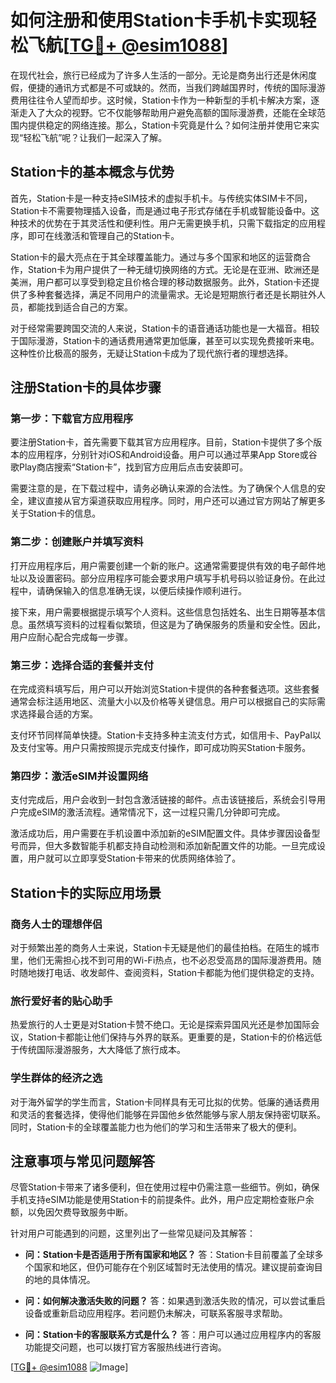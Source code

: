 # 如何注册和使用Station卡手机卡实现轻松飞航[[TG💪+ @esim1088](https://t.me/s/esim1088)]

在现代社会，旅行已经成为了许多人生活的一部分。无论是商务出行还是休闲度假，便捷的通讯方式都是不可或缺的。然而，当我们跨越国界时，传统的国际漫游费用往往令人望而却步。这时候，Station卡作为一种新型的手机卡解决方案，逐渐走入了大众的视野。它不仅能够帮助用户避免高额的国际漫游费，还能在全球范围内提供稳定的网络连接。那么，Station卡究竟是什么？如何注册并使用它来实现“轻松飞航”呢？让我们一起深入了解。

## Station卡的基本概念与优势

首先，Station卡是一种支持eSIM技术的虚拟手机卡。与传统实体SIM卡不同，Station卡不需要物理插入设备，而是通过电子形式存储在手机或智能设备中。这种技术的优势在于其灵活性和便利性。用户无需更换手机，只需下载指定的应用程序，即可在线激活和管理自己的Station卡。

Station卡的最大亮点在于其全球覆盖能力。通过与多个国家和地区的运营商合作，Station卡为用户提供了一种无缝切换网络的方式。无论是在亚洲、欧洲还是美洲，用户都可以享受到稳定且价格合理的移动数据服务。此外，Station卡还提供了多种套餐选择，满足不同用户的流量需求。无论是短期旅行者还是长期驻外人员，都能找到适合自己的方案。

对于经常需要跨国交流的人来说，Station卡的语音通话功能也是一大福音。相较于国际漫游，Station卡的通话费用通常更加低廉，甚至可以实现免费接听来电。这种性价比极高的服务，无疑让Station卡成为了现代旅行者的理想选择。

## 注册Station卡的具体步骤

### 第一步：下载官方应用程序

要注册Station卡，首先需要下载其官方应用程序。目前，Station卡提供了多个版本的应用程序，分别针对iOS和Android设备。用户可以通过苹果App Store或谷歌Play商店搜索“Station卡”，找到官方应用后点击安装即可。

需要注意的是，在下载过程中，请务必确认来源的合法性。为了确保个人信息的安全，建议直接从官方渠道获取应用程序。同时，用户还可以通过官方网站了解更多关于Station卡的信息。

### 第二步：创建账户并填写资料

打开应用程序后，用户需要创建一个新的账户。这通常需要提供有效的电子邮件地址以及设置密码。部分应用程序可能会要求用户填写手机号码以验证身份。在此过程中，请确保输入的信息准确无误，以便后续操作顺利进行。

接下来，用户需要根据提示填写个人资料。这些信息包括姓名、出生日期等基本信息。虽然填写资料的过程看似繁琐，但这是为了确保服务的质量和安全性。因此，用户应耐心配合完成每一步骤。

### 第三步：选择合适的套餐并支付

在完成资料填写后，用户可以开始浏览Station卡提供的各种套餐选项。这些套餐通常会标注适用地区、流量大小以及价格等关键信息。用户可以根据自己的实际需求选择最合适的方案。

支付环节同样简单快捷。Station卡支持多种主流支付方式，如信用卡、PayPal以及支付宝等。用户只需按照提示完成支付操作，即可成功购买Station卡服务。

### 第四步：激活eSIM并设置网络

支付完成后，用户会收到一封包含激活链接的邮件。点击该链接后，系统会引导用户完成eSIM的激活流程。通常情况下，这一过程只需几分钟即可完成。

激活成功后，用户需要在手机设置中添加新的eSIM配置文件。具体步骤因设备型号而异，但大多数智能手机都支持自动检测和添加新配置文件的功能。一旦完成设置，用户就可以立即享受Station卡带来的优质网络体验了。

## Station卡的实际应用场景

### 商务人士的理想伴侣

对于频繁出差的商务人士来说，Station卡无疑是他们的最佳拍档。在陌生的城市里，他们无需担心找不到可用的Wi-Fi热点，也不必忍受高昂的国际漫游费用。随时随地拨打电话、收发邮件、查阅资料，Station卡都能为他们提供稳定的支持。

### 旅行爱好者的贴心助手

热爱旅行的人士更是对Station卡赞不绝口。无论是探索异国风光还是参加国际会议，Station卡都能让他们保持与外界的联系。更重要的是，Station卡的价格远低于传统国际漫游服务，大大降低了旅行成本。

### 学生群体的经济之选

对于海外留学的学生而言，Station卡同样具有无可比拟的优势。低廉的通话费用和灵活的套餐选择，使得他们能够在异国他乡依然能够与家人朋友保持密切联系。同时，Station卡的全球覆盖能力也为他们的学习和生活带来了极大的便利。

## 注意事项与常见问题解答

尽管Station卡带来了诸多便利，但在使用过程中仍需注意一些细节。例如，确保手机支持eSIM功能是使用Station卡的前提条件。此外，用户应定期检查账户余额，以免因欠费导致服务中断。

针对用户可能遇到的问题，这里列出了一些常见疑问及其解答：

- **问：Station卡是否适用于所有国家和地区？**
  答：Station卡目前覆盖了全球多个国家和地区，但仍可能存在个别区域暂时无法使用的情况。建议提前查询目的地的具体情况。

- **问：如何解决激活失败的问题？**
  答：如果遇到激活失败的情况，可以尝试重启设备或重新启动应用程序。若问题仍未解决，可联系客服寻求帮助。

- **问：Station卡的客服联系方式是什么？**
  答：用户可以通过应用程序内的客服功能提交问题，也可以拨打官方客服热线进行咨询。

[[TG💪+ @esim1088](https://t.me/s/esim1088) ![Image](https://i.postimg.cc/4NQfJmqS/Snipaste-2025-05-13-00-14-12.png)]